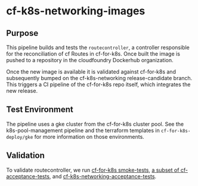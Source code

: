 # cf-k8s-networking-images

## Purpose
This pipeline builds and tests the `routecontroller`, a controller responsible for the reconciliation of cf Routes in cf-for-k8s. Once built the image is pushed to a repository in the cloudfoundry Dockerhub organization.

Once the new image is available it is validated against cf-for-k8s and subsequently bumped on the cf-k8s-networking release-candidate branch. This triggers a CI pipeline of the cf-for-k8s repo itself, which integrates the new release.

## Test Environment
The pipeline uses a gke cluster from the cf-for-k8s cluster pool. See the k8s-pool-management pipeline and the terraform templates in `cf-for-k8s-deploy/gke` for more information on those environments.

## Validation
To validate routecontroller, we run [cf-for-k8s smoke-tests](https://github.com/cloudfoundry/cf-for-k8s/tree/develop/tests/smoke), [a subset of cf-acceptance-tests](https://github.com/cloudfoundry/cf-for-k8s/blob/develop/ci/tasks/run-cats/task.sh), and [cf-k8s-networking-acceptance-tests](https://github.com/cloudfoundry/cf-k8s-networking/tree/develop/test/acceptance).
